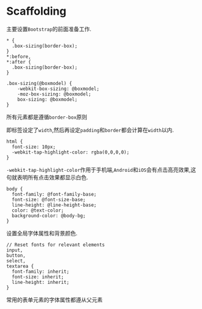 # Scaffolding

主要设置`Bootstrap`的前面准备工作.

    * {
      .box-sizing(border-box);
    }
    *:before,
    *:after {
      .box-sizing(border-box);
    }
    
    .box-sizing(@boxmodel) {
        -webkit-box-sizing: @boxmodel;
        -moz-box-sizing: @boxmodel;
        box-sizing: @boxmodel;
    }


所有元素都是遵循`border-box`原则

即标签设定了`width`,然后再设定`padding`和`border`都会计算在`width`以内.

    html {
      font-size: 10px;
      -webkit-tap-highlight-color: rgba(0,0,0,0);
    }
    
`-webkit-tap-highlight-color`作用于手机端,`Android`和`iOS`会有点击高亮效果,这句就表明所有点击效果都显示白色.


    
    body {
      font-family: @font-family-base;
      font-size: @font-size-base;
      line-height: @line-height-base;
      color: @text-color;
      background-color: @body-bg;
    }
设置全局字体属性和背景颜色.
    
    // Reset fonts for relevant elements
    input,
    button,
    select,
    textarea {
      font-family: inherit;
      font-size: inherit;
      line-height: inherit;
    }

常用的表单元素的字体属性都遵从父元素




